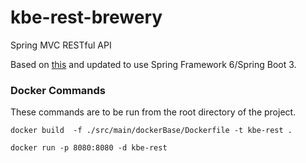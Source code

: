 # kbe-rest-brewery
 Spring MVC RESTful API

Based on [this](https://github.com/springframeworkguru/kbe-rest-brewery) and updated to use Spring Framework 6/Spring Boot 3.

### Docker Commands

These commands are to be run from the root directory of the project.

``` docker build  -f ./src/main/dockerBase/Dockerfile -t kbe-rest . ```

``` docker run -p 8080:8080 -d kbe-rest ```

